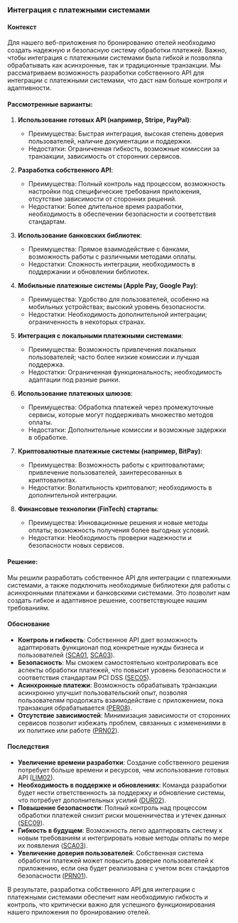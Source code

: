 ### Интеграция с платежными системами

#### Контекст
Для нашего веб-приложения по бронированию отелей необходимо создать надежную и безопасную систему обработки платежей. Важно, чтобы интеграция с платежными системами была гибкой и позволяла обрабатывать как асинхронные, так и традиционные транзакции. Мы рассматриваем возможность разработки собственного API для интеграции с платежными системами, что даст нам больше контроля и адаптивности.

#### Рассмотренные варианты:
1. **Использование готовых API (например, Stripe, PayPal)**:
   - Преимущества: Быстрая интеграция, высокая степень доверия пользователей, наличие документации и поддержки.
   - Недостатки: Ограниченная гибкость, возможные комиссии за транзакции, зависимость от сторонних сервисов.

2. **Разработка собственного API**:
   - Преимущества: Полный контроль над процессом, возможность настройки под специфические требования приложения, отсутствие зависимости от сторонних решений.
   - Недостатки: Более длительное время разработки, необходимость в обеспечении безопасности и соответствия стандартам.

3. **Использование банковских библиотек**:
   - Преимущества: Прямое взаимодействие с банками, возможность работы с различными методами оплаты.
   - Недостатки: Сложность интеграции, необходимость в поддержании и обновлении библиотек.

4. **Мобильные платежные системы (Apple Pay, Google Pay)**:
   - Преимущества: Удобство для пользователей, особенно на мобильных устройствах; высокий уровень безопасности.
   - Недостатки: Необходимость дополнительной интеграции; ограниченность в некоторых странах.

5. **Интеграция с локальными платежными системами**:
   - Преимущества: Возможность привлечения локальных пользователей; часто более низкие комиссии и лучшая поддержка.
   - Недостатки: Ограниченная функциональность; необходимость адаптации под разные рынки.

6. **Использование платежных шлюзов**:
   - Преимущества: Обработка платежей через промежуточные сервисы, которые могут поддерживать множество методов оплаты.
   - Недостатки: Дополнительные комиссии и возможные задержки в обработке.

7. **Криптовалютные платежные системы (например, BitPay)**:
   - Преимущества: Возможность работы с криптовалютами; привлечение пользователей, заинтересованных в криптовалютах.
   - Недостатки: Волатильность криптовалют; необходимость в дополнительной интеграции.

8. **Финансовые технологии (FinTech) стартапы**:
   - Преимущества: Инновационные решения и новые методы оплаты; возможность получения более выгодных условий.
   - Недостатки: Необходимость проверки надежности и безопасности новых сервисов.

#### Решение:
Мы решили разработать собственное API для интеграции с платежными системами, а также подключить необходимые библиотеки для работы с асинхронными платежами и банковскими системами. Это позволит нам создать гибкое и адаптивное решение, соответствующее нашим требованиям.

#### Обоснование

- **Контроль и гибкость**: Собственное API дает возможность адаптировать функционал под конкретные нужды бизнеса и пользователей ([SCA01](#SCA01), [SCA03](#SCA03)).
- **Безопасность**: Мы сможем самостоятельно контролировать все аспекты обработки платежей, что повысит уровень безопасности и соответствия стандартам PCI DSS ([SEC05](#SEC05)).
- **Асинхронные платежи**: Возможность обрабатывать транзакции асинхронно улучшит пользовательский опыт, позволяя пользователям продолжать взаимодействие с приложением, пока транзакция обрабатывается ([PER08](#PER08)).
- **Отсутствие зависимостей**: Минимизация зависимости от сторонних сервисов позволит избежать проблем, связанных с изменениями в их политике или работе ([PRN02](#PRN02)).

#### Последствия

- **Увеличение времени разработки**: Создание собственного решения потребует больше времени и ресурсов, чем использование готовых API ([LIM02](#LIM02)).
- **Необходимость в поддержке и обновлениях**: Команда разработки будет нести ответственность за поддержку и обновление системы, что потребует дополнительных усилий ([DUR02](#DUR02)).
- **Повышение безопасности**: Полный контроль над процессом обработки платежей снизит риски мошенничества и утечек данных ([SEC09](#SEC09)).
- **Гибкость в будущем**: Возможность легко адаптировать систему к новым требованиям и интегрировать новые методы оплаты по мере их появления ([SCA03](#SCA03)).
- **Увеличение доверия пользователей**: Собственная система обработки платежей может повысить доверие пользователей к приложению, если она будет реализована с учетом всех стандартов безопасности ([PRN01](#PRN01)).

В результате, разработка собственного API для интеграции с платежными системами обеспечит нам необходимую гибкость и контроль, что критически важно для успешного функционирования нашего приложения по бронированию отелей.